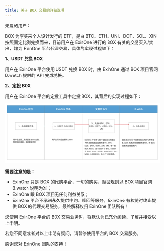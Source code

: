 ```yaml
---
title: 关于 BOX 交易的详细说明
---
```


亲爱的用户：

BOX 为李笑来个人设计发行的 ETF，是由 BTC、ETH、UNI、DOT、SOL、XIN 按照固定比例兑换而来，目前用户在 ExinOne 进行的 BOX 有关的交易买入/卖出，均为 ExinOne 平台代理交易，具体的实现过程如下：

**1、USDT 兑换 BOX**

用户在 ExinOne 平台使用 USDT 兑换 BOX 时，由 ExinOne 通过 BOX 项目官网 B.watch 提供的 API 完成兑换。

**2、定投 BOX**

用户在 ExinOne 平台的定投工具中定投 BOX，其背后的实现过程如下：

![img](./2.png)

**需要注意的是：**

- ExinOne 只是 BOX 的代购平台，一切的购买、赎回规则以 BOX 项目官网 B.watch 说明为准；
- ExinOne 跟 BOX 项目无任何利益关系；
- ExinOne 平台不承诺永久提供申购、赎回等服务，ExinOne 有权随时终止提供 BOX 的代理交易服务，最终解释权归 ExinOne 团队所有！

您使用 ExinOne 平台的 BOX 交易业务时，将默认为已充分阅读、了解并接受以上申明。

若您不同意或者对以上申明有疑问，请暂停使用平台的 BOX 交易服务。



感谢您对 ExinOne 团队的支持！